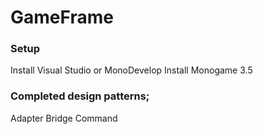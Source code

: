# GameFrame

### Setup
Install Visual Studio or MonoDevelop
Install Monogame 3.5

### Completed design patterns;
Adapter
Bridge
Command
